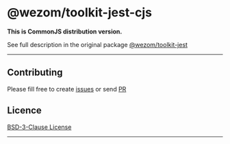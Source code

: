 # @wezom/toolkit-jest-cjs

**This is CommonJS distribution version.**

See full description in the original package [@wezom/toolkit-jest](https://github.com/WezomCompany/toolkits/blob/main/packages/jest/README.md#readme)

---

## Contributing

Please fill free to create [issues](https://github.com/WezomCompany/toolkits/issues) or send [PR](https://github.com/WezomCompany/toolkits/pulls)

## Licence

[BSD-3-Clause License](https://github.com/WezomCompany/toolkits/blob/master/LICENSE)

---
